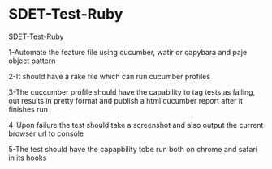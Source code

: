 # SDET-Test-Ruby
SDET-Test-Ruby


1-Automate the feature file using cucumber, watir or capybara and paje object pattern 


2-It should have a rake file which can  run cucumber profiles


3-The cuccumber profile should have the capability to tag tests as failing, out results in pretty format and publish a html cucumber report after it finishes run 


4-Upon failure the test should take a screenshot and also output the current browser url to console 


5-The test should have the capapbility tobe run both on chrome and safari in its hooks 


